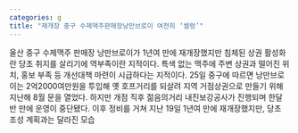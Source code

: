 ```yaml
---
categories: g
title: "재개장 중구 수제맥주판매장낭만브로이 여전히 ‘썰렁’"
---
```

울산 중구 수제맥주 판매장 낭만브로이가 1년여 만에 재개장했지만 침체된 상권 활성화란 당초 취지를 살리기에 역부족이란 지적이다. 특색 없는 맥주에 주변 상권과 떨어진 위치, 홍보 부족 등 개선대책 마련이 시급하다는 지적이다. 25일 중구에 따르면 낭만브로이는 2억2000여만원을 투입해 옛 호프거리를 되살려 지역 거점상권으로 만들기 위해 지난해 8월 문을 열었다. 하지만 개점 직후 젊음의거리 내진보강공사가 진행되며 한달 반 만에 운영이 중단됐다. 이후 정비를 거쳐 지난 19일 1년여 만에 재개장했지만, 당초 조성 계획과는 달라진 모습